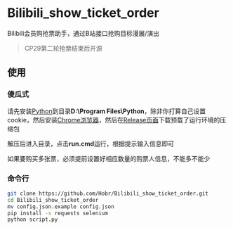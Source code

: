 # Bilibili_show_ticket_order

Bilibili会员购抢票助手，通过B站接口抢购目标漫展/演出

> CP29第二轮抢票结束后开源

## 使用

### 傻瓜式

请先安装[Python](https://www.python.org/downloads/)到目录**D:\Program Files\Python**，除非你打算自己设置cookie，然后安装[Chrome浏览器](https://www.google.com/chrome/)，然后在[Release页面](https://github.com/Hobr/Bilibili_show_ticket_order/releases)下载预载了运行环境的压缩包

解压后进入目录，点击**run.cmd**运行，根据提示输入信息即可

如果要购买多张票，必须提前设置好相应数量的购票人信息，不能多不能少

### 命令行

```bash
git clone https://github.com/Hobr/Bilibili_show_ticket_order.git
cd Bilibili_show_ticket_order
mv config.json.example config.json
pip install -s requests selenium
python script.py
```
